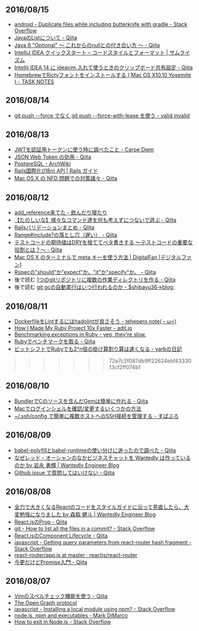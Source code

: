 2016/08/15
-------

- [android - Duplicate files while including butterknife with gradle - Stack Overflow](http://stackoverflow.com/questions/22439156/duplicate-files-while-including-butterknife-with-gradle)
- [JavaのListについて - Qiita](http://qiita.com/akito0107/items/df2353a2015806814642)
- [Java 8 "Optional" ～ これからのnullとの付き合い方 ～ - Qiita](http://qiita.com/shindooo/items/815d651a72f568112910)
- [IntelliJ IDEA クイックスタート – コードスタイルとフォーマット | サムライズム](http://samuraism.com/products/jetbrains/intellij-idea/quickstart/codestyle-and-formatting)
- [Intellij IDEA 14 に ideavim 入れて使うときのクリップボード共有設定 - Qiita](http://qiita.com/macoshita/items/1e890764c37bfd071ea4)
- [HomebrewでRictyフォントをインストールする ( Mac OS X10.10 Yosemite ) - TASK NOTES](http://www.task-notes.com/entry/20150124/1422091466)

2016/08/14
-------

- [git push --force でなく git push --force-with-lease を使う - valid,invalid](http://ohbarye.hatenablog.jp/entry/2016/04/04/235819)

2016/08/13
---------

- [JWTを認証用トークンに使う時に調べたこと - Carpe Diem](http://christina04.hatenablog.com/entry/2016/06/07/123000)
- [JSON Web Token の効用 - Qiita](http://qiita.com/kaiinui/items/21ec7cc8a1130a1a103a)
- [PostgreSQL - ArchWiki](https://wiki.archlinuxjp.org/index.php/PostgreSQL)
- [Rails国際化(I18n) API | Rails ガイド](http://railsguides.jp/i18n.html)
- [Mac OS X の NFD 問題での対策諸々 - Qiita](http://qiita.com/knaka/items/48e1799b56d520af6a09)

2016/08/12
----------

- [add_reference来てた - 飲んだり寝たり](http://nomnel.net/blog/rails-add-reference/)
- [【たのしいな】様々なコマンド達を何も考えずにつないで遊ぶ - Qiita](http://qiita.com/greymd/items/a4ecf8e70f11eb1e5f72)
- [Railsバリデーションまとめ - Qiita](http://qiita.com/shunhikita/items/772b81a1cc066e67930e)
- [Range#include?の落とし穴（遅い） - Qiita](http://qiita.com/riocampos/items/3b2db385379973859c9b)
- [テストコードの期待値はDRYを捨ててベタ書きする ～テストコードの重要な役割とは？～ - Qiita](http://qiita.com/jnchito/items/eb3cfa9f7db752dcb796)
- [Mac OS X のターミナルで meta キーを使う方法 | DigitalFan [デジタルファン]](https://digitalfan.jp/3227)
- [Rspecの"should"か"expect"か。"it"か"specify"か。 - Qiita](http://qiita.com/Momozono/items/c27c838a594c69cba50f)
- 後で読む [1つのgitリポジトリに複数の作業ディレクトリを作る - Qiita](http://qiita.com/yuya_presto/items/dcebbebc6b3d9cf6f542)
- 後で読む [git gcの自動実行はいつ行われるのか - $shibayu36->blog;](http://blog.shibayu36.org/entry/2015/07/06/103000)

2016/08/11
----------

- [DockerfileをLintするにはhadolintが良さそう - tehepero note(・ω<)](http://blog.stormcat.io/entry/docker-hadolint)
- [How I Made My Ruby Project 10x Faster - adit.io](http://adit.io/posts/2013-03-04-How-I-Made-My-Ruby-Project-10x-Faster.html)
- [Benchmarking exceptions in Ruby - yep, they're slow.](http://blog.honeybadger.io/benchmarking-exceptions-in-ruby-yep-theyre-slow/)
- [Rubyでベンチマークを取る - Qiita](http://qiita.com/itkrt2y/items/d34a593078f5b99d5fbe#gc)
- [ビットシフトでRubyでも2^n倍の掛け算割り算は速くなる - yarbの日記](http://d.hatena.ne.jp/yarb/20121214/p1)
>>>>>>> 72a7c2f087db9ff22624ebf4333013cf2ff074b1

2016/08/10
----------

- [BundlerでCのソースを含んだGemは簡単に作れる - Qiita](http://qiita.com/ymmtmdk/items/c2a9f233eeb33e5d18e2)
- [Macでログインシェルを確認/変更するいくつかの方法](http://rcmdnk.github.io/blog/2015/05/25/computer-mac-bash-zsh/)
- [~/.ssh/config で簡単に複数ホストへのSSH接続を管理する - すぱぶろ](http://superbrothers.hatenablog.com/entry/20090730/1248971671)

2016/08/09
----------

- [babel-polyfillとbabel-runtimeの使い分けに迷ったので調べた - Qiita](http://qiita.com/inuscript/items/d2a9d5d4daedaacff924)
- [なぜレッド・オーシャンのなかビジネスチャットを Wantedly は作っているのか by 岩永 勇輝 | Wantedly Engineer Blog](https://www.wantedly.com/companies/wantedly/post_articles/28007)
- [Github issue で質問してはいけない - Qiita](http://qiita.com/methane/items/78a90c6efb1a7c4da57d)

2016/08/08
----------

- [全力で大きくなるReactのコードをスタイルガイドに沿って見直したら、大変勉強になりました by 森脇 健斗 | Wantedly Engineer Blog](https://www.wantedly.com/companies/wantedly/post_articles/32166)
- [React.jsのProp - Qiita](http://qiita.com/koba04/items/bc13d1f42964278ae14e)
- [git - How to list all the files in a commit? - Stack Overflow](http://stackoverflow.com/questions/424071/how-to-list-all-the-files-in-a-commit)
- [React.jsのComponent Lifecycle - Qiita](http://qiita.com/koba04/items/66e9c5be8f2e31f28461)
- [javascript - Getting query parameters from react-router hash fragment - Stack Overflow](http://stackoverflow.com/questions/29852998/getting-query-parameters-from-react-router-hash-fragment)
- [react-router/app.js at master · reactjs/react-router](https://github.com/reactjs/react-router/blob/master/examples/query-params/app.js)
- [今更だけどPromise入門 - Qiita](http://qiita.com/koki_cheese/items/c559da338a3d307c9d88#promiseallp1-p2-)

2016/08/07
----------

- [Vimのスペルチェック機能を使う - Qiita](http://qiita.com/crispy/items/9a49d7dc792740f062ab)
- [The Open Graph protocol](http://ogp.me/)
- [javascript - Installing a local module using npm? - Stack Overflow](http://stackoverflow.com/questions/8088795/installing-a-local-module-using-npm)
- [node.js, npm and executables - Mark DiMarco](http://markmarkoh.com/nodejs-npm-and-executables/)
- [How to exit in Node.js - Stack Overflow](http://stackoverflow.com/questions/5266152/how-to-exit-in-node-js)
